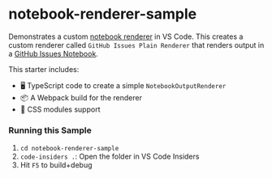 # notebook-renderer-sample

Demonstrates a custom [notebook renderer](https://code.visualstudio.com/api/extension-guides/notebook#notebook-renderer) in VS Code. This creates a custom renderer called `GitHub Issues Plain Renderer` that renders output in a [GitHub Issues Notebook](https://marketplace.visualstudio.com/items?itemName=ms-vscode.vscode-github-issue-notebooks).

This starter includes:

 - 🖥️ TypeScript code to create a simple `NotebookOutputRenderer`
 - 📦 A Webpack build for the renderer
 - 🎨 CSS modules support

### Running this Sample

 1. `cd notebook-renderer-sample`
 1. `code-insiders .`: Open the folder in VS Code Insiders
 1. Hit `F5` to build+debug
